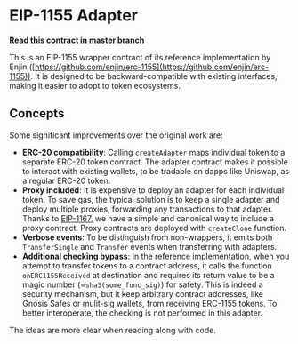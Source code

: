 # EIP-1155 Adapter

**[Read this contract in master branch](https://github.com/pelith/erc-1155-adapter/blob/master/contracts/ERC1155Adapter.sol)**

This is an EIP-1155 wrapper contract of its reference implementation by Enjin ([https://github.com/enjin/erc-1155](https://github.com/enjin/erc-1155)). It is designed to be backward-compatible with existing interfaces, making it easier to adopt to token ecosystems.

## Concepts

Some significant improvements over the original work are: 

* **ERC-20 compatibility**: Calling `createAdapter` maps individual token to a separate ERC-20 token contract. The adapter contract makes it possible to interact with existing wallets, to be tradable on dapps like Uniswap, as a regular ERC-20 token.
* **Proxy included**: It is expensive to deploy an adapter for each individual token. To save gas, the typical solution is to keep a single adapter and deploy multiple proxies, forwarding any transactions to that adapter. Thanks to [EIP-1167]([http://eips.ethereum.org/EIPS/eip-1167](http://eips.ethereum.org/EIPS/eip-1167)), we have a simple and canonical way to include a proxy contract. Proxy contracts are deployed with  `createClone` function.
* **Verbose events**: To be distinguish from non-wrappers, it emits both `TransferSingle` and `Transfer` events when transferring with adapters. 
* **Additional checking bypass**: In the reference implementation, when you attempt to transfer tokens to a contract address, it calls the function `onERC1155Received` at destination and requires its return value to be a magic number (=`sha3(some_func_sig)`) for safety. This is indeed a security mechanism, but it keep arbitrary contract addresses, like Gnosis Safes or mulit-sig wallets, from receiving ERC-1155 tokens. To better interoperate, the checking is not performed in this adapter.

The ideas are more clear when reading along with code.

